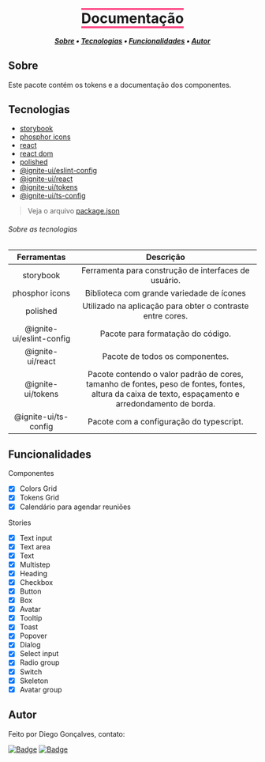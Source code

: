 <h1 align="center" style="text-decoration: underline overline; text-decoration-thickness: 4px; text-underline-offset: 6px; text-decoration-color: #FF4785;">
    Documentação
</h1>

<!-- TABLE OF CONTENTS -->

<h5 align="center"> 
<a href="#sobre">Sobre</a>
   •   <a href="#tecnologias">Tecnologias</a>
   •   <a href="#funcionalidades">Funcionalidades</a> 
   •   <a href="#autor">Autor</a> 
</h5>

## Sobre

Este pacote contém os tokens e a documentação dos componentes.

## Tecnologias

- [storybook](https://storybook.js.org/)
- [phosphor icons](https://phosphoricons.com/)
- [react](https://www.npmjs.com/package/react)
- [react dom](https://www.npmjs.com/package/react-dom)
- [polished](https://polished.js.org/)
- [@ignite-ui/eslint-config](/packages/eslint-config/)
- [@ignite-ui/react](/packages/react/)
- [@ignite-ui/tokens](/packages/tokens/)
- [@ignite-ui/ts-config](/packages/ts-config/)

> Veja o arquivo  [package.json](/packages/docs/package.json)

###### Sobre as tecnologias

| **Ferramentas** 	| **Descrição** 	|
|:---:	|:---:	|
| storybook 	| Ferramenta para construção de interfaces de usuário. 	|
| phosphor icons 	| Biblioteca com grande variedade de ícones 	|
| polished 	| Utilizado na aplicação para obter o contraste entre cores.  |
| @ignite-ui/eslint-config 	| Pacote para formatação do código. 	|
| @ignite-ui/react 	| Pacote de todos os componentes. 	|
| @ignite-ui/tokens 	| Pacote contendo o valor padrão de cores, tamanho de fontes, peso de fontes, fontes, altura da caixa de texto, espaçamento e arredondamento de borda. 	|
| @ignite-ui/ts-config 	| Pacote com a configuração do typescript. 	|

## Funcionalidades

Componentes
- [x] Colors Grid
- [x] Tokens Grid
- [x] Calendário para agendar reuniões

Stories
- [x] Text input
- [x] Text area
- [x] Text
- [x] Multistep
- [x] Heading
- [x] Checkbox
- [x] Button
- [x] Box
- [x] Avatar
- [x] Tooltip
- [x] Toast
- [x] Popover
- [x] Dialog
- [x] Select input
- [x] Radio group
- [x] Switch
- [x] Skeleton
- [x] Avatar group

## Autor

Feito por Diego Gonçalves, contato:

[![Badge](https://img.shields.io/static/v1?label=Linkedin&message=Diego%20Gonçalves&color=208BEE&style=flat-square&logo=linkedin&link=https://www.linkedin.com/in/diego-goncalves1990)](https://www.linkedin.com/in/diego-goncalves1990)
[![Badge](https://img.shields.io/static/v1?label=Gmail&message=die.goncalves1990@gmail.com&color=EA5134&style=flat-square&logo=gmail&link=mailto:die.goncalves1990@gmail.com)](mailto:die.goncalves1990@gmail.com)
